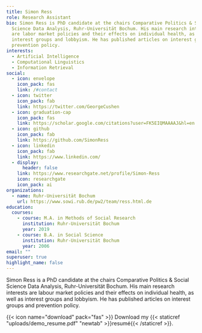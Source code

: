 ```yaml
---
title: Simon Ress
role: Research Assistant
bio: Simon Ress is PhD candidate at the chairs Comparative Politics & Social
  Science Data Analysis, Ruhr-Universität Bochum. His main research interests
  are labor market policies and their effects on individual health, as well as
  interest groups and lobbyism. He has published articles on interest groups and
  prevention policy.
interests:
  - Artificial Intelligence
  - Computational Linguistics
  - Information Retrieval
social:
  - icon: envelope
    icon_pack: fas
    link: /#contact
  - icon: twitter
    icon_pack: fab
    link: https://twitter.com/GeorgeCushen
  - icon: graduation-cap
    icon_pack: fas
    link: https://scholar.google.com/citations?user=FK5EIQMAAAAJ&hl=en
  - icon: github
    icon_pack: fab
    link: https://github.com/SimonRess
  - icon: linkedin
    icon_pack: fab
    link: https://www.linkedin.com/
  - display:
      header: false
    link: https://www.researchgate.net/profile/Simon-Ress
    icon: researchgate
    icon_pack: ai
organizations:
  - name: Ruhr-Universität Bochum
    url: https://www.sowi.rub.de/pw2/team/ress.html.de
education:
  courses:
    - course: M.A. in Methods of Social Research
      institution: Ruhr-Universität Bochum
      year: 2019
    - course: B.A. in Social Science
      institution: Ruhr-Universität Bochum
      year: 2006
email: ""
superuser: true
highlight_name: false
---
```

Simon Ress is a PhD candidate at the chairs Comparative Politics & Social Science Data Analysis, Ruhr-Universität Bochum. His main research interests are labour market policies and their effects on individual health, as well as interest groups and lobbyism. He has published articles on interest groups and prevention policy.

{{< icon name="download" pack="fas" >}} Download my {{< staticref "uploads/demo_resume.pdf" "newtab" >}}resumé{{< /staticref >}}.
